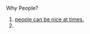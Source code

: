 <html>
 <head>
   Why People?
 </head>
 <body>
   <ol>
     <li><a href = "http://static1.squarespace.com/static/53a2370ee4b0a429a264964c/t/5481df27e4b090c38ea0bd47/1417797415726/kindness-boys-on-path.jpg">people can be nice at times.</a></li>
     <li>
 </body>
</html>
